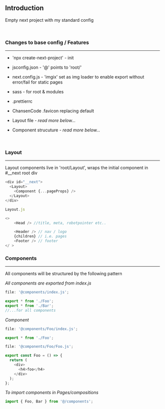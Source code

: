 ## Introduction

Empty next project with my standard config

<br>

### Changes to base config / Features

---

- 'npx create-next-project' - init
- jsconfig.json - '@' points to 'root/'
- next.config.js - 'imgix' set as img loader to enable export without error/fail for static pages

- sass - for root & modules
- .prettierrc

- ChansenCode .favicon replacing default
- Layout file - _read more below..._
- Component strucuture - _read more below..._

<br>

### Layout

---

Layout components live in 'root/Layout', wraps the initial component in #\_\_next root div

```javascript
<div id="__next">
  <Layout>
    <Component {...pageProps} />
  </Layout>
</div>
```

```javascript
Layout.js

<>
    <Head /> //title, meta, robotpointer etc..

    <Header /> // nav / logo
    {children} // i.e. pages
    <Footer /> // footer
</ >
```

### Components

---

All components will be structured by the following pattern

_All components are exported from index.js_

```javascript
file: '@components/index.js';

export * from './Foo';
export * from './Bar';
//...for all components
```

_Component_

```javascript
file: '@components/Foo/index.js';

export * from './Foo';

file: '@components/Foo/Foo.js';

export const Foo = () => {
  return (
    <div>
      <h4>foo</h4>
    </div>
  );
};
```

_To import components in Pages/compositions_

```javascript
import { Foo, Bar } from '@/components';
```

<br>
